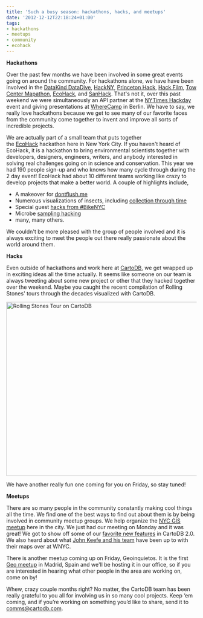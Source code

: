 ```yaml
---
title: 'Such a busy season: hackathons, hacks, and meetups'
date: '2012-12-12T22:18:24+01:00'
tags:
- hackathons
- meetups
- community
- ecohack
---
```


**Hackathons**

Over the past few months we have been involved in some great events going on around the community. For hackathons alone, we have have been involved in the <a href="http://datakind.org/mediawiki-1.19.0/index.php?title=NYC_Parks_DataDive_2012" title="datadive" target="_blank">DataKind DataDive</a>, <a href="http://hackny.org/%20" title="hackny" target="_blank">HackNY</a>, <a href="http://hackprinceton.com/" title="princeton" target="_blank">Princeton Hack</a>, <a href="http://hackingfilm.com/%20" title="hack film" target="_blank">Hack Film</a>, <a href="http://towcenter.org/tow-center-mapathon-2012/" title="Tow Center" target="_blank">Tow Center Mapathon</a>, <a href="http://www.ecohacknyc.org/" title="EcoHack" target="_blank">EcoHack</a>, and <a href="http://www.sanitationhackathon.org/" title="SanHack" target="_blank">SanHack</a>. That's not it, over this past weekend we were simultaneously an API partner at the <a href="http://www.nytimes.com/marketing/timesopen/hackday2012.html" title="NYTimes Hackday" target="_blank">NYTimes Hackday</a> event and giving presentations at <a href="http://wherecamp.de" title="wherecamp" target="_blank">WhereCamp</a> in Berlin. We have to say, we really love hackathons because we get to see many of our favorite faces from the community come together to invent and improve all sorts of incredible projects.

We are actually part of a small team that puts together the <a href="http://www.ecohacknyc.org/" title="EcoHack" target="_blank">EcoHack</a> hackathon here in New York City. If you haven't heard of EcoHack, it is a hackathon to bring environmental scientists together with developers, designers, engineers, writers, and anybody interested in solving real challenges going on in science and conservation. This year we had 190 people sign-up and who knows how many cycle through during the 2 day event! EcoHack had about 10 different teams working like crazy to develop projects that make a better world. A couple of highlights include,

- A makeover for [dontflush.me](http://dontflush.me/ecohacknyc/)
- Numerous visualizations of insects, including [collection through time](http://vimeo.com/53443721)
- Special guest [hacks from #BikeNYC](http://ideapublic.org/notebook/2012/11/notes-from-the-ecohack-underground/)
- Microbe [sampling hacking](http://publiclaboratory.org/category/microbes)
- many, many others.

We couldn't be more pleased with the group of people involved and it is always exciting to meet the people out there really passionate about the world around them. 

**Hacks**

Even outside of hackathons and work here at <a href="http://cartodb.com" title="Geospatial data on the web" target="_blank">CartoDB</a>, we get wrapped up in exciting ideas all the time actually. It seems like someone on our team is always tweeting about some new project or other that they hacked together over the weekend. Maybe you caught the recent compilation of Rolling Stones' tours through the decades visualized with CartoDB. 

<a href="http://vizzuality.github.com/rollingstonesmap" title="Rolling Stones Tours on CartoDB" target="_blank"><img alt="Rolling Stones Tour on CartoDB" height="461" src="http://vizzuality.com/images/projects_images/rollingstones/screenshot1.png" width="536"/></a>

We have another really fun one coming for you on Friday, so stay tuned!

**Meetups**

There are so many people in the community constantly making cool things all the time. We find one of the best ways to find out about them is by being involved in community meetup groups. We help organize the <a href="http://www.meetup.com/nycgis/" title="NYC GIS Meetup" target="_blank">NYC GIS meetup</a> here in the city. We just had our meeting on Monday and it was great! We got to show off some of our <a href="https://speakerdeck.com/andrewxhill/my-favorite-new-features-in-cartodb-2-dot-0" title="Favorite new features in CartoDB" target="_blank">favorite new features</a> in CartoDB 2.0. We also heard about what <a href="https://twitter.com/datanews" title="Datanews" target="_blank">John Keefe and his team</a> have been up to with their maps over at WNYC. 

There is another meetup coming up on Friday, Geoinquietos. It is the first <a href="http://www.meetup.com/Geoinquietos-Madrid/" title="Geoinquietos" target="_blank">Geo meetup</a> in Madrid, Spain and we'll be hosting it in our office, so if you are interested in hearing what other people in the area are working on, come on by! 

Whew, crazy couple months right? No matter, the CartoDB team has been really grateful to you all for involving us in so many cool projects. Keep ‘em coming, and if you’re working on something you’d like to share, send it to comms@cartodb.com. 
